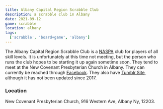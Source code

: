 ```yaml
---
title: Albany Capital Region Scrabble Club
description: a scrabble club in Albany
date: 2021-09-12
game: scrabble
location: albany
tags:
  ['scrabble', 'board+game', 'albany']
---
```


The Albany Capital Region Scrabble Club is a [NASPA](http://www2.scrabbleplayers.org/w/Welcome_to_NASPAWiki) club for players of all skill levels. It is unfortunately at this time not meeting, but the person who runs the club hopes to be starting it up again sometime soon. They tend to meet at the New Covenant Presbyterian Church in Albany. They can currently be reached through [Facebook](https://www.facebook.com/albanycapitalscrabbleclub/). They also have [Tumblr Site](https://albanyscrabble.tumblr.com/), although it has not been updated since 2017.

### Location

New Covenant Presbyterian Church, 916 Western Ave, Albany Ny, 12203.